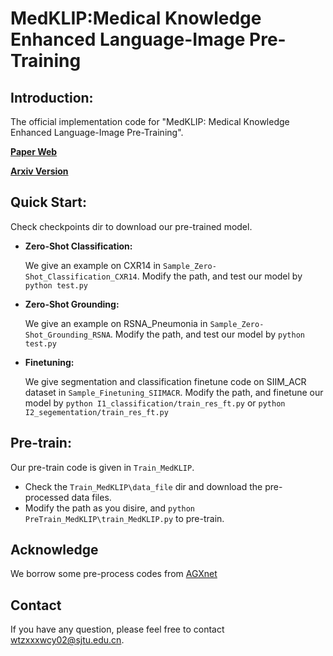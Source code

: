 # MedKLIP:Medical Knowledge Enhanced Language-Image Pre-Training

## Introduction:


The official implementation  code for "MedKLIP: Medical Knowledge Enhanced Language-Image Pre-Training".

[**Paper Web**](https://chaoyi-wu.github.io/MedKLIP/) 

[**Arxiv Version**](https://arxiv.org/abs/2301.02228)

## Quick Start:
Check checkpoints dir to download our pre-trained model.

* **Zero-Shot Classification:**
    
    We give an example on CXR14 in ```Sample_Zero-Shot_Classification_CXR14```. Modify the path, and test our model by ```python test.py```
* **Zero-Shot Grounding:**
    
    We give an example on RSNA_Pneumonia in ```Sample_Zero-Shot_Grounding_RSNA```. Modify the path, and test our model by ```python test.py```
* **Finetuning:**
    
    We give segmentation and classification finetune code on SIIM_ACR dataset in ```Sample_Finetuning_SIIMACR```. Modify the path, and finetune our model by ```python I1_classification/train_res_ft.py``` or ```python I2_segementation/train_res_ft.py```

## Pre-train:
Our pre-train code is given in ```Train_MedKLIP```. 
* Check the ```Train_MedKLIP\data_file``` dir and download the pre-processed data files. 
* Modify the path as you disire, and ```python PreTrain_MedKLIP\train_MedKLIP.py``` to pre-train.

## Acknowledge
We borrow some pre-process codes from [AGXnet](https://github.com/batmanlab/AGXNet)

## Contact
If you have any question, please feel free to contact wtzxxxwcy02@sjtu.edu.cn.
